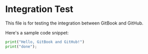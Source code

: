 # Integration Test

This file is for testing the integration between GitBook and GitHub.

Here's a sample code snippet:

```python
print("Hello, GitBook and GitHub!")
print("done");